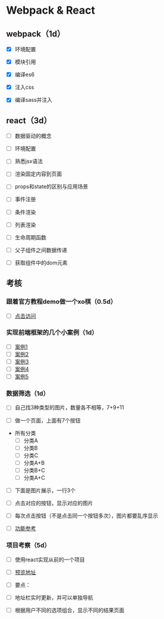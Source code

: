 # Webpack & React

## webpack（1d）

- [x] 环境配置
- [x] 模块引用
- [x] 编译es6
- [x] 注入css
- [x] 编译sass并注入



## react（3d）

- [ ] 数据驱动的概念
- [ ] 环境配置
- [ ] 熟悉jsx语法
- [ ] 渲染固定内容到页面
- [ ] props和state的区别与应用场景
- [ ] 事件注册
- [ ] 条件渲染
- [ ] 列表渲染
- [ ] 生命周期函数
- [ ] 父子组件之间数据传递
- [ ] 获取组件中的dom元素



## 考核

### 跟着官方教程demo做一个xo棋（0.5d）

- [ ] [点击访问](https://facebook.github.io/react/tutorial/tutorial.html)

### 实现前端框架的几个小案例（1d）

- [ ] [案例1](http://www.gbtags.com/gb/demoviewer/10407/a6b8d138-4f9f-4b2e-812e-416ece45b95f/example1.html.htm)
- [ ] [案例2](http://www.gbtags.com/gb/demoviewer/10407/a6b8d138-4f9f-4b2e-812e-416ece45b95f/example2.html.htm)
- [ ] [案例3](http://www.gbtags.com/gb/demoviewer/10407/a6b8d138-4f9f-4b2e-812e-416ece45b95f/example3.html.htm)
- [ ] [案例4](http://www.gbtags.com/gb/demoviewer/10407/a6b8d138-4f9f-4b2e-812e-416ece45b95f/example4.html.htm)
- [ ] [案例5](http://www.gbtags.com/gb/demoviewer/10407/a6b8d138-4f9f-4b2e-812e-416ece45b95f/example5.html.htm)

### 数据筛选（1d）

- [ ] 自己找3种类型的图片，数量各不相等，7+9+11

- [ ] 做一个页面，上面有7个按钮

- 所有分类
  - [ ] 分类A
  - [ ] 分类B
  - [ ] 分类C
  - [ ] 分类A+B
  - [ ] 分类B+C
  - [ ] 分类A+C

- [ ] 下面是图片展示，一行3个

- [ ] 点击对应的按钮，显示对应的图片

- [ ] 每次点击按钮（不是点击同一个按钮多次），图片都要乱序显示

- [ ] [功能参考](http://demos.clientapprove.com/NYT_tiffany/)

### 项目考察（5d）

- [ ] 使用react实现从前的一个项目

- [ ] [预览地址](http://www.clientapprove.com/preview/R29_holiday_gift_curator/)

- [ ] 要点：

- [ ] 地址栏实时更新，并可以单独导航

- [ ] 根据用户不同的选项组合，显示不同的结果页面

    ​
